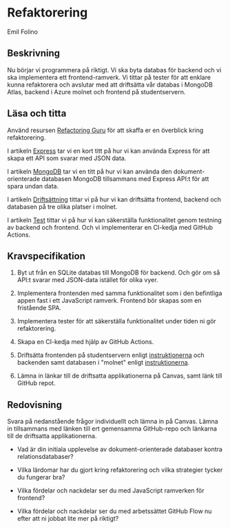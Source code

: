 # Refaktorering

<p class="author">Emil Folino</p>


## Beskrivning

Nu börjar vi programmera på riktigt. Vi ska byta databas för backend och vi ska implementera ett frontend-ramverk. Vi tittar på tester för att enklare kunna refaktorera och avslutar med att driftsätta vår databas i MongoDB Atlas, backend i Azure molnet och frontend på studentservern.



## Läsa och titta

Använd resursen [Refactoring Guru](https://refactoring.guru/) för att skaffa er en överblick kring refaktorering.

I artikeln [Express](/express) tar vi en kort titt på hur vi kan använda Express för att skapa ett API som svarar med JSON data.

I artikeln [MongoDB](/mongodb) tar vi en titt på hur vi kan använda den dokument-orienterade databasen MongoDB tillsammans med Express API:t för att spara undan data.

I artikeln [Driftsättning](/deploy) tittar vi på hur vi kan driftsätta frontend, backend och databasen på tre olika platser i molnet.

I artikeln [Test](/test) tittar vi på hur vi kan säkerställa funktionalitet genom testning av backend och frontend. Och vi implementerar en CI-kedja med GitHub Actions.



## Kravspecifikation

1. Byt ut från en SQLite databas till MongoDB för backend. Och gör om så API:t svarar med JSON-data istället för olika vyer.

1. Implementera frontenden med samma funktionalitet som i den befintliga appen fast i ett JavaScript ramverk. Frontend bör skapas som en fristående SPA.

1. Implementera tester för att säkerställa funktionalitet under tiden ni gör refaktorering.

1. Skapa en CI-kedja med hjälp av GitHub Actions.

1. Driftsätta frontenden på studentservern enligt [instruktionerna](/deploy) och backenden samt databasen i "molnet" enligt [instruktionerna](/deploy).

1. Lämna in länkar till de driftsatta applikationerna på Canvas, samt länk till GitHub repot.



## Redovisning

Svara på nedanstående frågor individuellt och lämna in på Canvas. Lämna in tillsammans med länken till ert gemensamma GitHub-repo och länkarna till de driftsatta applikationerna.

* Vad är din initiala upplevelse av dokument-orienterade databaser kontra relationsdatabaser?

* Vilka lärdomar har du gjort kring refaktorering och vilka strategier tycker du fungerar bra?

* Vilka fördelar och nackdelar ser du med JavaScript ramverken för frontend?

* Vilka fördelar och nackdelar ser du med arbetssättet GitHub Flow nu efter att ni jobbat lite mer på riktigt?
